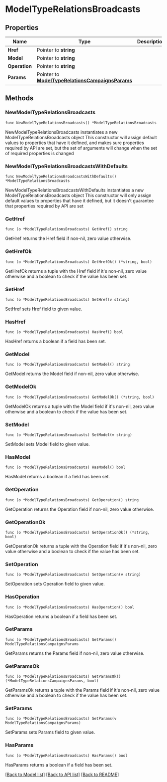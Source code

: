 # ModelTypeRelationsBroadcasts

## Properties

Name | Type | Description | Notes
------------ | ------------- | ------------- | -------------
**Href** | Pointer to **string** |  | [optional] 
**Model** | Pointer to **string** |  | [optional] 
**Operation** | Pointer to **string** |  | [optional] 
**Params** | Pointer to [**ModelTypeRelationsCampaignsParams**](ModelTypeRelationsCampaignsParams.md) |  | [optional] 

## Methods

### NewModelTypeRelationsBroadcasts

`func NewModelTypeRelationsBroadcasts() *ModelTypeRelationsBroadcasts`

NewModelTypeRelationsBroadcasts instantiates a new ModelTypeRelationsBroadcasts object
This constructor will assign default values to properties that have it defined,
and makes sure properties required by API are set, but the set of arguments
will change when the set of required properties is changed

### NewModelTypeRelationsBroadcastsWithDefaults

`func NewModelTypeRelationsBroadcastsWithDefaults() *ModelTypeRelationsBroadcasts`

NewModelTypeRelationsBroadcastsWithDefaults instantiates a new ModelTypeRelationsBroadcasts object
This constructor will only assign default values to properties that have it defined,
but it doesn't guarantee that properties required by API are set

### GetHref

`func (o *ModelTypeRelationsBroadcasts) GetHref() string`

GetHref returns the Href field if non-nil, zero value otherwise.

### GetHrefOk

`func (o *ModelTypeRelationsBroadcasts) GetHrefOk() (*string, bool)`

GetHrefOk returns a tuple with the Href field if it's non-nil, zero value otherwise
and a boolean to check if the value has been set.

### SetHref

`func (o *ModelTypeRelationsBroadcasts) SetHref(v string)`

SetHref sets Href field to given value.

### HasHref

`func (o *ModelTypeRelationsBroadcasts) HasHref() bool`

HasHref returns a boolean if a field has been set.

### GetModel

`func (o *ModelTypeRelationsBroadcasts) GetModel() string`

GetModel returns the Model field if non-nil, zero value otherwise.

### GetModelOk

`func (o *ModelTypeRelationsBroadcasts) GetModelOk() (*string, bool)`

GetModelOk returns a tuple with the Model field if it's non-nil, zero value otherwise
and a boolean to check if the value has been set.

### SetModel

`func (o *ModelTypeRelationsBroadcasts) SetModel(v string)`

SetModel sets Model field to given value.

### HasModel

`func (o *ModelTypeRelationsBroadcasts) HasModel() bool`

HasModel returns a boolean if a field has been set.

### GetOperation

`func (o *ModelTypeRelationsBroadcasts) GetOperation() string`

GetOperation returns the Operation field if non-nil, zero value otherwise.

### GetOperationOk

`func (o *ModelTypeRelationsBroadcasts) GetOperationOk() (*string, bool)`

GetOperationOk returns a tuple with the Operation field if it's non-nil, zero value otherwise
and a boolean to check if the value has been set.

### SetOperation

`func (o *ModelTypeRelationsBroadcasts) SetOperation(v string)`

SetOperation sets Operation field to given value.

### HasOperation

`func (o *ModelTypeRelationsBroadcasts) HasOperation() bool`

HasOperation returns a boolean if a field has been set.

### GetParams

`func (o *ModelTypeRelationsBroadcasts) GetParams() ModelTypeRelationsCampaignsParams`

GetParams returns the Params field if non-nil, zero value otherwise.

### GetParamsOk

`func (o *ModelTypeRelationsBroadcasts) GetParamsOk() (*ModelTypeRelationsCampaignsParams, bool)`

GetParamsOk returns a tuple with the Params field if it's non-nil, zero value otherwise
and a boolean to check if the value has been set.

### SetParams

`func (o *ModelTypeRelationsBroadcasts) SetParams(v ModelTypeRelationsCampaignsParams)`

SetParams sets Params field to given value.

### HasParams

`func (o *ModelTypeRelationsBroadcasts) HasParams() bool`

HasParams returns a boolean if a field has been set.


[[Back to Model list]](../README.md#documentation-for-models) [[Back to API list]](../README.md#documentation-for-api-endpoints) [[Back to README]](../README.md)


